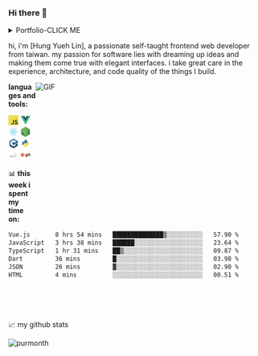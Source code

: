 ### Hi there 👋

<details><summary>Portfolio-CLICK ME</summary>
NCKU Modular System：https://modular-course.science.ncku.edu.tw/index.php <br />
NCKU Bill Platform：https://pay.ufo.ncku.edu.tw/mobilepay/ <br />
NUTN USR：http://tfre.nutn.edu.tw/ <br />
Ansir：https://www.ansir.com.tw/ <br />
Ainimal：https://official.ainimal.io/#/ <br />
</details>

hi, i'm [Hung Yueh Lin], a passionate self-taught frontend web developer from taiwan. my passion for software lies with dreaming up ideas and making them come true with elegant interfaces. i take great care in the experience, architecture, and code quality of the things I build.

 <img align="right" alt="GIF" src="https://user-images.githubusercontent.com/19164071/147938770-eddf72e3-9b2d-42d0-a73c-5ffa595c2e17.gif" width="450" height="288" />


**languages and tools:**  

<code><img height="20" src="https://raw.githubusercontent.com/github/explore/80688e429a7d4ef2fca1e82350fe8e3517d3494d/topics/javascript/javascript.png"></code>
<code><img height="20" src="https://raw.githubusercontent.com/github/explore/80688e429a7d4ef2fca1e82350fe8e3517d3494d/topics/vue/vue.png"></code>
<code><img height="20" src="https://raw.githubusercontent.com/github/explore/80688e429a7d4ef2fca1e82350fe8e3517d3494d/topics/react/react.png"></code>
<code><img height="20" src="https://raw.githubusercontent.com/github/explore/80688e429a7d4ef2fca1e82350fe8e3517d3494d/topics/nodejs/nodejs.png"></code>
<code><img height="20" src="https://raw.githubusercontent.com/github/explore/80688e429a7d4ef2fca1e82350fe8e3517d3494d/topics/cpp/cpp.png"></code>
<code><img height="20" src="https://raw.githubusercontent.com/github/explore/80688e429a7d4ef2fca1e82350fe8e3517d3494d/topics/python/python.png"></code>
<code><img height="20" src="https://raw.githubusercontent.com/github/explore/80688e429a7d4ef2fca1e82350fe8e3517d3494d/topics/mysql/mysql.png"></code>
<code><img height="20" src="https://raw.githubusercontent.com/github/explore/80688e429a7d4ef2fca1e82350fe8e3517d3494d/topics/git/git.png"></code>


📊 **this week i spent my time on:**
<br />
<!--START_SECTION:waka-->

```text
Vue.js       8 hrs 54 mins   ██████████████▒░░░░░░░░░░   57.90 %
JavaScript   3 hrs 38 mins   ██████░░░░░░░░░░░░░░░░░░░   23.64 %
TypeScript   1 hr 31 mins    ██▒░░░░░░░░░░░░░░░░░░░░░░   09.87 %
Dart         36 mins         █░░░░░░░░░░░░░░░░░░░░░░░░   03.98 %
JSON         26 mins         ▓░░░░░░░░░░░░░░░░░░░░░░░░   02.90 %
HTML         4 mins          ░░░░░░░░░░░░░░░░░░░░░░░░░   00.51 %
```

<!--END_SECTION:waka-->

<br />
<br />
<br />
<br />
📈 my github stats
<br />
<p align="left"> <img src="https://github-readme-stats.vercel.app/api?username=purmonth&show_icons=true&theme=gruvbox" alt="purmonth" />
<br />
 
 



 
